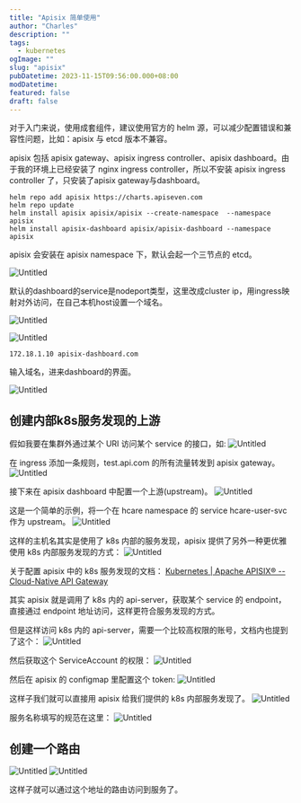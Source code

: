 ```yaml
---
title: "Apisix 简单使用"
author: "Charles"
description: ""
tags:
  - kubernetes
ogImage: ""
slug: "apisix"
pubDatetime: 2023-11-15T09:56:00.000+08:00
modDatetime:
featured: false
draft: false
---
```


对于入门来说，使用成套组件，建议使用官方的 helm 源，可以减少配置错误和兼容性问题，比如：apisix 与 etcd 版本不兼容。

apisix 包括 apisix gateway、apisix ingress controller、apisix dashboard。由于我的环境上已经安装了 nginx ingress controller，所以不安装 apisix ingress controller 了，只安装了apisix gateway与dashboard。

```shell
helm repo add apisix https://charts.apiseven.com
helm repo update
helm install apisix apisix/apisix --create-namespace  --namespace apisix
helm install apisix-dashboard apisix/apisix-dashboard --namespace apisix
```

apisix 会安装在 apisix namespace 下，默认会起一个三节点的 etcd。

![Untitled](/assets/apisix-1.png)

默认的dashboard的service是nodeport类型，这里改成cluster ip，用ingress映射对外访问，在自己本机host设置一个域名。

![Untitled](/assets/apisix-2.png)

![Untitled](/assets/apisix-3.png)

```text
172.18.1.10 apisix-dashboard.com
```

输入域名，进来dashboard的界面。

![Untitled](/assets/apisix-4.png)

## 创建内部k8s服务发现的上游

假如我要在集群外通过某个 URI 访问某个 service 的接口，如:
![Untitled](/assets/apisix-5.png)

在 ingress 添加一条规则，test.api.com 的所有流量转发到 apisix gateway。
![Untitled](/assets/apisix-6.png)

接下来在 apisix dashboard 中配置一个上游(upstream)。
![Untitled](/assets/apisix-7.png)

这是一个简单的示例，将一个在 hcare namespace 的 service hcare-user-svc 作为 upstream。
![Untitled](/assets/apisix-8.png)

这样的主机名其实是使用了 k8s 内部的服务发现，apisix 提供了另外一种更优雅使用 k8s 内部服务发现的方式：
![Untitled](/assets/apisix-9.png)

关于配置 apisix 中的 k8s 服务发现的文档：
[Kubernetes | Apache APISIX® -- Cloud-Native API Gateway](https://apisix.apache.org/zh/docs/apisix/discovery/kubernetes/)

其实 apisix 就是调用了 k8s 内的 api-server，获取某个 service 的 endpoint，直接通过 endpoint 地址访问，这样更符合服务发现的方式。

但是这样访问 k8s 内的 api-server，需要一个比较高权限的账号，文档内也提到了这个：
![Untitled](/assets/apisix-10.png)

然后获取这个 ServiceAccount 的权限：
![Untitled](/assets/apisix-11.png)

然后在 apisix 的 configmap 里配置这个 token:
![Untitled](/assets/apisix-12.png)

这样子我们就可以直接用 apisix 给我们提供的 k8s 内部服务发现了。
![Untitled](/assets/apisix-13.png)

服务名称填写的规范在这里：
![Untitled](/assets/apisix-14.png)

## 创建一个路由

![Untitled](/assets/apisix-15.png)
![Untitled](/assets/apisix-16.png)

这样子就可以通过这个地址的路由访问到服务了。
